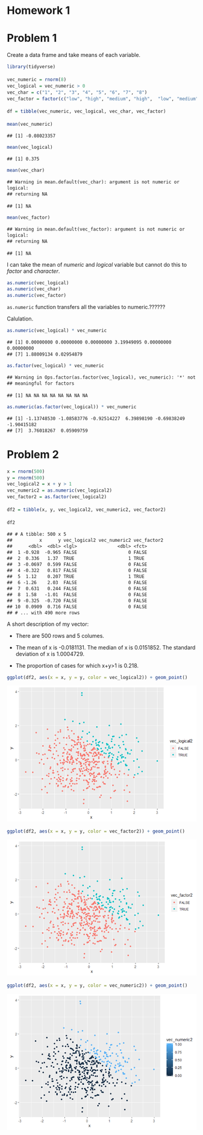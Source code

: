 Homework 1
================

# Problem 1

Create a data frame and take means of each variable.

``` r
library(tidyverse)

vec_numeric = rnorm(8)
vec_logical = vec_numeric > 0
vec_char = c("1", "2", "3", "4", "5", "6", "7", "8")
vec_factor = factor(c("low", "high", "medium", "high",  "low", "medium", "high", "low"))

df = tibble(vec_numeric, vec_logical, vec_char, vec_factor)

mean(vec_numeric)
```

    ## [1] -0.08023357

``` r
mean(vec_logical)
```

    ## [1] 0.375

``` r
mean(vec_char)
```

    ## Warning in mean.default(vec_char): argument is not numeric or logical:
    ## returning NA

    ## [1] NA

``` r
mean(vec_factor)
```

    ## Warning in mean.default(vec_factor): argument is not numeric or logical:
    ## returning NA

    ## [1] NA

I can take the mean of *numeric* and *logical* variable but cannot do
this to *factor* and *character*.

``` r
as.numeric(vec_logical)
as.numeric(vec_char)
as.numeric(vec_factor)
```

`as.numeric` function transfers all the variables to
    numeric.??????

Calulation.

``` r
as.numeric(vec_logical) * vec_numeric
```

    ## [1] 0.00000000 0.00000000 0.00000000 3.19949095 0.00000000 0.00000000
    ## [7] 1.88009134 0.02954879

``` r
as.factor(vec_logical) * vec_numeric
```

    ## Warning in Ops.factor(as.factor(vec_logical), vec_numeric): '*' not
    ## meaningful for factors

    ## [1] NA NA NA NA NA NA NA NA

``` r
as.numeric(as.factor(vec_logical)) * vec_numeric
```

    ## [1] -1.13748530 -1.08583776 -0.92514227  6.39898190 -0.69838249 -1.90415182
    ## [7]  3.76018267  0.05909759

# Problem 2

``` r
x = rnorm(500)
y = rnorm(500)
vec_logical2 = x + y > 1
vec_numeric2 = as.numeric(vec_logical2)
vec_factor2 = as.factor(vec_logical2)

df2 = tibble(x, y, vec_logical2, vec_numeric2, vec_factor2)

df2
```

    ## # A tibble: 500 x 5
    ##          x      y vec_logical2 vec_numeric2 vec_factor2
    ##      <dbl>  <dbl> <lgl>               <dbl> <fct>      
    ##  1 -0.928  -0.965 FALSE                   0 FALSE      
    ##  2  0.336   1.37  TRUE                    1 TRUE       
    ##  3 -0.0697  0.599 FALSE                   0 FALSE      
    ##  4 -0.322   0.817 FALSE                   0 FALSE      
    ##  5  1.12    0.207 TRUE                    1 TRUE       
    ##  6 -1.26    2.03  FALSE                   0 FALSE      
    ##  7  0.631   0.244 FALSE                   0 FALSE      
    ##  8  1.58   -1.01  FALSE                   0 FALSE      
    ##  9 -0.325  -0.720 FALSE                   0 FALSE      
    ## 10  0.0909  0.716 FALSE                   0 FALSE      
    ## # ... with 490 more rows

A short description of my vector:

  - There are 500 rows and 5 columes.

  - The mean of x is -0.0181131. The median of x is 0.0151852. The
    standard deviation of x is 1.0004729.

  - The proportion of cases for which x+y\>1 is 0.218.

<!-- end list -->

``` r
ggplot(df2, aes(x = x, y = y, color = vec_logical2)) + geom_point()
```

![](p8105_hw1_yl4360_files/figure-gfm/unnamed-chunk-5-1.png)<!-- -->

``` r
ggplot(df2, aes(x = x, y = y, color = vec_factor2)) + geom_point()
```

![](p8105_hw1_yl4360_files/figure-gfm/unnamed-chunk-5-2.png)<!-- -->

``` r
ggplot(df2, aes(x = x, y = y, color = vec_numeric2)) + geom_point()
```

![](p8105_hw1_yl4360_files/figure-gfm/unnamed-chunk-5-3.png)<!-- -->
